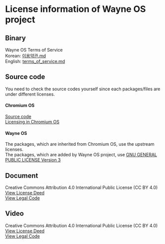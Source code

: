 # License information of Wayne OS project

## Binary
Wayne OS Terms of Service
<br>Korean: [이용약관.md](https://github.com/wayne-incorporated/wayne-os/blob/main/docs/ko/%EB%B9%84%EC%A6%88%EB%8B%88%EC%8A%A4/%EC%9D%B4%EC%9A%A9%EC%95%BD%EA%B4%80.md)
<br>English: [terms_of_service.md](https://github.com/wayne-incorporated/wayne-os/blob/main/docs/en/business/terms_of_service.md)

## Source code
You need to check the source codes yourself since each packages/files are under different licenses. 
#### Chromium OS
[Source code](https://chromium.googlesource.com/)
<br>[Licensing in Chromium OS](https://www.chromium.org/chromium-os/licensing/)
#### Wayne OS
The packages, which are inherited from Chromium OS, use the upstream licenses.
<br>The packages, which are added by Wayne OS project, use [GNU GENERAL PUBLIC LICENSE Version 3](https://www.gnu.org/licenses/gpl-3.0.en.html)

## Document
Creative Commons Attribution 4.0 International Public License (CC BY 4.0)
<br> [View License Deed](https://creativecommons.org/licenses/by/4.0/)
<br> [View Legal Code](https://creativecommons.org/licenses/by/4.0/legalcode)

## Video
Creative Commons Attribution 4.0 International Public License (CC BY 4.0)
<br> [View License Deed](https://creativecommons.org/licenses/by/4.0/)
<br> [View Legal Code](https://creativecommons.org/licenses/by/4.0/legalcode)
